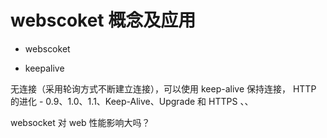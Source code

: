 # webscoket 概念及应用

- webscoket

- keepalive

无连接（采用轮询方式不断建立连接），可以使用 keep-alive 保持连接， HTTP 的进化 - 0.9、1.0、1.1、Keep-Alive、Upgrade 和 HTTPS
、、

websocket 对 web 性能影响大吗？